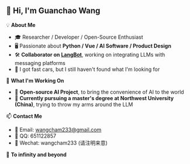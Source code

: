 ## 👋 Hi, I'm Guanchao Wang

💡 **About Me**  
- 🎓 Researcher / Developer / Open-Source Enthusiast  
- 🖥️ Passionate about **Python / Vue / AI Software /  Product Design**  
- 🛠️ **Collaborator on [LangBot](https://github.com/rockchinq/langbot)**, working on integrating LLMs with messaging platforms  
- 🎸 I got fast cars, but I still haven't found what I'm looking for

💼 **What I'm Working On**  
- 🤖 **Open-source AI Project**, to bring the convenience of AI to the world
- 🦾 **Currently pursuing a master's degree at Northwest University (China)**, trying to throw my arms around the LLM
 
📫 **Contact Me**  
- 📮 Email:  wangcham233@gmail.com 
- 🐧 QQ:  651122857
- 💬 Wechat:  wangcham233 (请注明来意)

🚀 **To infinity and beyond**







 

